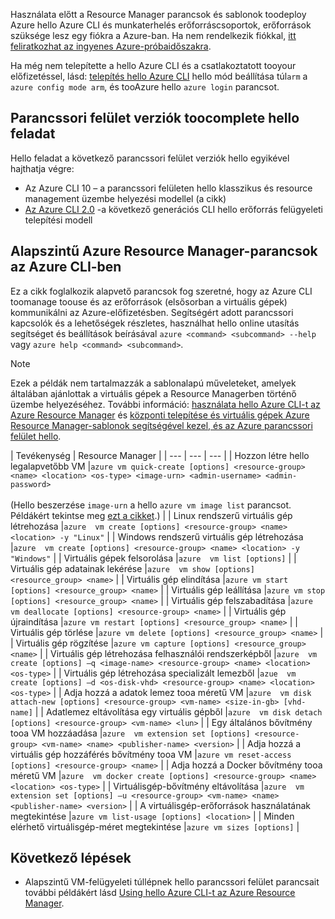 Használata előtt a Resource Manager parancsok és sablonok toodeploy Azure hello Azure CLI és munkaterhelés erőforráscsoportok, erőforrások szüksége lesz egy fiókra a Azure-ban. Ha nem rendelkezik fiókkal, [itt feliratkozhat az ingyenes Azure-próbaidőszakra](https://azure.microsoft.com/pricing/free-trial/).

Ha még nem telepítette a hello Azure CLI és a csatlakoztatott tooyour előfizetéssel, lásd: [telepítés hello Azure CLI](../articles/cli-install-nodejs.md) hello mód beállítása túl`arm` a `azure config mode arm`, és tooAzure hello `azure login` parancsot.

## <a name="cli-versions-toocomplete-hello-task"></a>Parancssori felület verziók toocomplete hello feladat
Hello feladat a következő parancssori felület verziók hello egyikével hajthatja végre:

- Az Azure CLI 10 – a parancssori felületen hello klasszikus és resource management üzembe helyezési modellel (a cikk)
- [Az Azure CLI 2.0](../articles/virtual-machines/linux/cli-manage.md) -a következő generációs CLI hello erőforrás felügyeleti telepítési modell

## <a name="basic-azure-resource-manager-commands-in-azure-cli"></a>Alapszintű Azure Resource Manager-parancsok az Azure CLI-ben
Ez a cikk foglalkozik alapvető parancsok fog szeretné, hogy az Azure CLI toomanage toouse és az erőforrások (elsősorban a virtuális gépek) kommunikálni az Azure-előfizetésben.  Segítségért adott parancssori kapcsolók és a lehetőségek részletes, használhat hello online utasítás segítséget és beállítások beírásával `azure <command> <subcommand> --help` vagy `azure help <command> <subcommand>`.

> [!NOTE]
> Ezek a példák nem tartalmazzák a sablonalapú műveleteket, amelyek általában ajánlottak a virtuális gépek a Resource Managerben történő üzembe helyezéséhez. További információ: [használata hello Azure CLI-t az Azure Resource Manager](../articles/xplat-cli-azure-resource-manager.md) és [központi telepítése és virtuális gépek Azure Resource Manager-sablonok segítségével kezel, és az Azure parancssori felület hello](../articles/virtual-machines/linux/create-ssh-secured-vm-from-template.md?toc=%2fazure%2fvirtual-machines%2flinux%2ftoc.json).
> 
> 

| Tevékenység | Resource Manager |
| --- | --- | --- |
| Hozzon létre hello legalapvetőbb VM |`azure vm quick-create [options] <resource-group> <name> <location> <os-type> <image-urn> <admin-username> <admin-password>`<br/><br/>(Hello beszerzése `image-urn` a hello `azure vm image list` parancsot. Példákért tekintse meg [ezt a cikket](../articles/virtual-machines/linux/cli-ps-findimage.md?toc=%2fazure%2fvirtual-machines%2flinux%2ftoc.json).) |
| Linux rendszerű virtuális gép létrehozása |`azure  vm create [options] <resource-group> <name> <location> -y "Linux"` |
| Windows rendszerű virtuális gép létrehozása |`azure  vm create [options] <resource-group> <name> <location> -y "Windows"` |
| Virtuális gépek felsorolása |`azure  vm list [options]` |
| Virtuális gép adatainak lekérése |`azure  vm show [options] <resource_group> <name>` |
| Virtuális gép elindítása |`azure vm start [options] <resource_group> <name>` |
| Virtuális gép leállítása |`azure vm stop [options] <resource_group> <name>` |
| Virtuális gép felszabadítása |`azure vm deallocate [options] <resource-group> <name>` |
| Virtuális gép újraindítása |`azure vm restart [options] <resource_group> <name>` |
| Virtuális gép törlése |`azure vm delete [options] <resource_group> <name>` |
| Virtuális gép rögzítése |`azure vm capture [options] <resource_group> <name>` |
| Virtuális gép létrehozása felhasználói rendszerképből |`azure  vm create [options] –q <image-name> <resource-group> <name> <location> <os-type>` |
| Virtuális gép létrehozása specializált lemezből |`azue  vm create [options] –d <os-disk-vhd> <resource-group> <name> <location> <os-type>` |
| Adja hozzá a adatok lemez tooa méretű VM |`azure  vm disk attach-new [options] <resource-group> <vm-name> <size-in-gb> [vhd-name]` |
| Adatlemez eltávolítása egy virtuális gépből |`azure  vm disk detach [options] <resource-group> <vm-name> <lun>` |
| Egy általános bővítmény tooa VM hozzáadása |`azure  vm extension set [options] <resource-group> <vm-name> <name> <publisher-name> <version>` |
| Adja hozzá a virtuális gép hozzáférés bővítmény tooa VM |`azure vm reset-access [options] <resource-group> <name>` |
| Adja hozzá a Docker bővítmény tooa méretű VM |`azure  vm docker create [options] <resource-group> <name> <location> <os-type>` |
| Virtuálisgép-bővítmény eltávolítása |`azure  vm extension set [options] –u <resource-group> <vm-name> <name> <publisher-name> <version>` |
| A virtuálisgép-erőforrások használatának megtekintése |`azure vm list-usage [options] <location>` |
| Minden elérhető virtuálisgép-méret megtekintése |`azure vm sizes [options]` |

## <a name="next-steps"></a>Következő lépések
* Alapszintű VM-felügyeleti túllépnek hello parancssori felület parancsait további példákért lásd [Using hello Azure CLI-t az Azure Resource Manager](../articles/virtual-machines/azure-cli-arm-commands.md).
